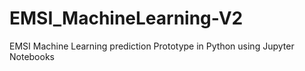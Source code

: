 # EMSI_MachineLearning-V2
EMSI Machine Learning prediction Prototype in Python using Jupyter Notebooks
